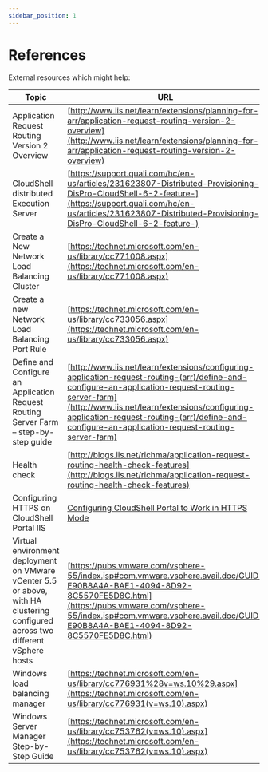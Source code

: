 ```yaml
---
sidebar_position: 1
---
```


# References

External resources which might help:

| Topic | URL |
| --- | --- |
| Application Request Routing Version 2 Overview | [http://www.iis.net/learn/extensions/planning-for-arr/application-request-routing-version-2-overview](http://www.iis.net/learn/extensions/planning-for-arr/application-request-routing-version-2-overview) |
| CloudShell distributed Execution Server | [https://support.quali.com/hc/en-us/articles/231623807-Distributed-Provisioning-DisPro-CloudShell-6-2-feature-](https://support.quali.com/hc/en-us/articles/231623807-Distributed-Provisioning-DisPro-CloudShell-6-2-feature-) |
| Create a New Network Load Balancing Cluster | [https://technet.microsoft.com/en-us/library/cc771008.aspx](https://technet.microsoft.com/en-us/library/cc771008.aspx) |
| Create a new Network Load Balancing Port Rule | [https://technet.microsoft.com/en-us/library/cc733056.aspx](https://technet.microsoft.com/en-us/library/cc733056.aspx) |
| Define and Configure an Application Request Routing Server Farm – step-by-step guide | [http://www.iis.net/learn/extensions/configuring-application-request-routing-(arr)/define-and-configure-an-application-request-routing-server-farm](http://www.iis.net/learn/extensions/configuring-application-request-routing-(arr)/define-and-configure-an-application-request-routing-server-farm) |
| Health check | [http://blogs.iis.net/richma/application-request-routing-health-check-features](http://blogs.iis.net/richma/application-request-routing-health-check-features) |
| Configuring HTTPS on CloudShell Portal IIS | [Configuring CloudShell Portal to Work in HTTPS Mode](../../cloudshell-suite/secure-communication/config-secured-portal.md) |
| Virtual environment deployment on VMware vCenter 5.5 or above, with HA clustering configured across two different vSphere hosts | [https://pubs.vmware.com/vsphere-55/index.jsp#com.vmware.vsphere.avail.doc/GUID-E90B8A4A-BAE1-4094-8D92-8C5570FE5D8C.html](https://pubs.vmware.com/vsphere-55/index.jsp#com.vmware.vsphere.avail.doc/GUID-E90B8A4A-BAE1-4094-8D92-8C5570FE5D8C.html) |
| Windows load balancing manager| [https://technet.microsoft.com/en-us/library/cc776931%28v=ws.10%29.aspx](https://technet.microsoft.com/en-us/library/cc776931(v=ws.10).aspx) |
| Windows Server Manager Step-by-Step Guide | [https://technet.microsoft.com/en-us/library/cc753762(v=ws.10).aspx](https://technet.microsoft.com/en-us/library/cc753762(v=ws.10).aspx) |